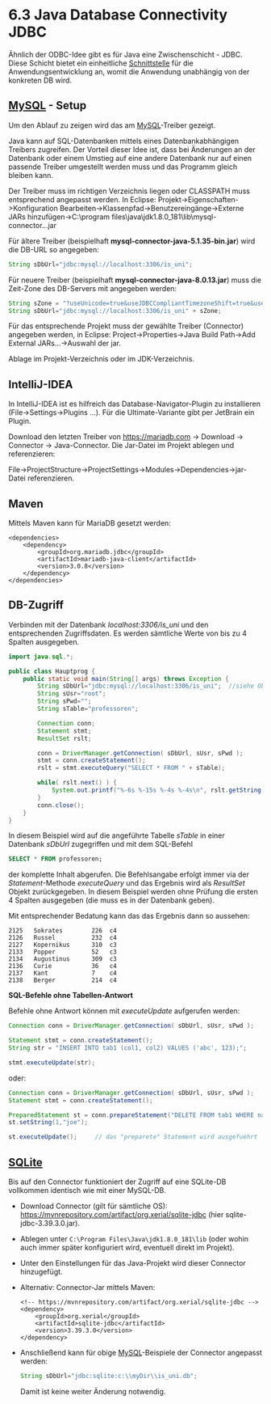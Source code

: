 # 6.3 Java Database Connectivity JDBC

Ähnlich der ODBC-Idee gibt es für Java eine Zwischenschicht - JDBC. Diese Schicht bietet ein einheitliche [Schnittstelle](../../digital-technik/{MOC}%20Schnittstellen.md) für die Anwendungsentwicklung an, womit die Anwendung unabhängig von der konkreten DB wird.

## [MySQL](DB_Skr_04_Sql.md) - Setup

Um den Ablauf zu zeigen wird das am [MySQL](DB_Skr_04_Sql.md)-Treiber gezeigt.

Java kann auf SQL-Datenbanken mittels eines Datenbankabhängigen Treibers zugreifen. Der Vorteil dieser Idee ist, dass bei Änderungen an der Datenbank oder einem Umstieg auf eine andere Datenbank nur auf einen passende Treiber umgestellt werden muss und das Programm gleich bleiben kann.

Der Treiber muss im richtigen Verzeichnis liegen oder CLASSPATH muss entsprechend angepasst werden. In Eclipse: Projekt->Eigenschaften->Konfiguration Bearbeiten->Klassenpfad->Benutzereingänge->Externe JARs hinzufügen->C:\program files\java\jdk1.8.0_181\lib\mysql-connector...jar

Für ältere Treiber (beispielhaft **mysql-connector-java-5.1.35-bin.jar**) wird die DB-URL so angegeben:

```java
String sDbUrl="jdbc:mysql://localhost:3306/is_uni";
```

Für neuere Treiber (beispielhaft **mysql-connector-java-8.0.13.jar**) muss die Zeit-Zone des DB-Servers mit angegeben werden:

```java
String sZone = "?useUnicode=true&useJDBCCompliantTimezoneShift=true&useLegacyDatetimeCode=false&serverTimezone=UTC";
String sDbUrl="jdbc:mysql://localhost:3306/is_uni" + sZone;
```

Für das entsprechende Projekt muss der gewählte Treiber (Connector) angegeben werden, in Eclipse: Project->Properties->Java Build Path->Add External JARs...->Auswahl der jar.

Ablage im Projekt-Verzeichnis oder im JDK-Verzeichnis.

## IntelliJ-IDEA

In IntelliJ-IDEA ist es hilfreich das Database-Navigator-Plugin zu installieren (File->Settings->Plugins ...). Für die Ultimate-Variante gibt per JetBrain ein Plugin.

Download den letzten Treiber von https://mariadb.com -> Download -> Connector -> Java-Connector. Die Jar-Datei im Projekt ablegen und referenzieren:

File->ProjectStructure->ProjectSettings->Modules->Dependencies->jar-Datei referenzieren.

## Maven

Mittels Maven kann für MariaDB gesetzt werden:

```
<dependencies>
    <dependency>
        <groupId>org.mariadb.jdbc</groupId>
        <artifactId>mariadb-java-client</artifactId>
        <version>3.0.8</version>
    </dependency>
</dependencies>
```

## DB-Zugriff

Verbinden mit der Datenbank *localhost:3306/is_uni* und den entsprechenden Zugriffsdaten. Es werden sämtliche Werte von bis zu 4 Spalten ausgegeben.

```java
import java.sql.*;

public class Hauptprog {
    public static void main(String[] args) throws Exception {
        String sDbUrl="jdbc:mysql://localhost:3306/is_uni";  //siehe Oben für neue Vers.
        String sUsr="root";
        String sPwd="";
        String sTable="professoren";

        Connection conn;
        Statement stmt;
        ResultSet rslt;

        conn = DriverManager.getConnection( sDbUrl, sUsr, sPwd );
        stmt = conn.createStatement();
        rslt = stmt.executeQuery("SELECT * FROM " + sTable);

        while( rslt.next() ) {
            System.out.printf("%-6s %-15s %-4s %-4s\n", rslt.getString(1), rslt.getString(2), rslt.getString(3), rslt.getString(4));
        }
        conn.close();
    }
}
```

In diesem Beispiel wird auf die angeführte Tabelle *sTable* in einer Datenbank *sDbUrl* zugegriffen und mit dem SQL-Befehl

```sql
SELECT * FROM professoren;
```

der komplette Inhalt abgerufen. Die Befehlsangabe erfolgt immer via der *Statement*-Methode *executeQuery* und das Ergebnis wird als *ResultSet* Objekt zurückgegeben. In diesem Beispiel werden ohne Prüfung die ersten 4 Spalten ausgegeben (die muss es in der Datenbank geben).

Mit entsprechender Bedatung kann das das Ergebnis dann so aussehen:

```
2125   Sokrates        226  c4  
2126   Russel          232  c4  
2127   Kopernikus      310  c3  
2133   Popper          52   c3  
2134   Augustinus      309  c3  
2136   Curie           36   c4  
2137   Kant            7    c4  
2138   Berger          214  c4
```

**SQL-Befehle ohne Tabellen-Antwort**

Befehle ohne Antwort können mit *executeUpdate* aufgerufen werden:

```java
Connection conn = DriverManager.getConnection( sDbUrl, sUsr, sPwd );

Statement stmt = conn.createStatement();
String str = "INSERT INTO tab1 (col1, col2) VALUES ('abc', 123);";

stmt.executeUpdate(str);
```

oder:

```java
Connection conn = DriverManager.getConnection( sDbUrl, sUsr, sPwd );
Statement stmt = conn.createStatement();

PreparedStatement st = conn.prepareStatement("DELETE FROM tab1 WHERE name = ?;");
st.setString(1,"joe");

st.executeUpdate();     // das "preparete" Statement wird ausgefuehrt
```

## [SQLite](DB_Skr_04_Sql.md)

Bis auf den Connector funktioniert der Zugriff auf eine SQLite-DB vollkommen identisch wie mit einer MySQL-DB.

- Download Connector (gilt für sämtliche OS):  https://mvnrepository.com/artifact/org.xerial/sqlite-jdbc  (hier sqlite-jdbc-3.39.3.0.jar).

- Ablegen unter `C:\Program Files\Java\jdk1.8.0_181\lib` (oder wohin auch immer später konfiguriert wird, eventuell direkt im Projekt).

- Unter den Einstellungen für das Java-Projekt wird dieser Connector hinzugefügt.

- Alternativ: Connector-Jar mittels Maven:
  
  ```
  <!-- https://mvnrepository.com/artifact/org.xerial/sqlite-jdbc -->
  <dependency>
      <groupId>org.xerial</groupId>
      <artifactId>sqlite-jdbc</artifactId>
      <version>3.39.3.0</version>
  </dependency>
  ```

- Anschließend kann für obige [MySQL](DB_Skr_04_Sql.md)-Beispiele der Connector angepasst werden:
  
  ```java
  String sDbUrl="jdbc:sqlite:c:\\myDir\\is_uni.db";
  ```
  
   Damit ist keine weiter Änderung notwendig.
